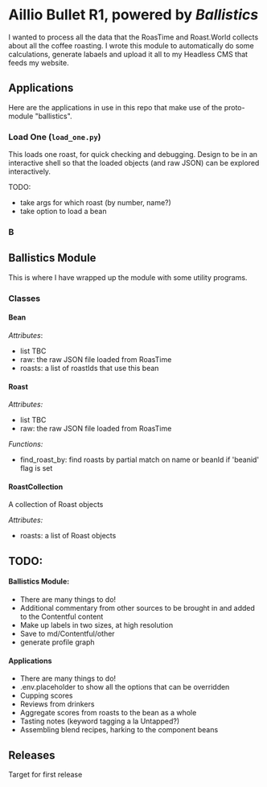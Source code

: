 # Aillio Bullet R1, powered by _Ballistics_

I wanted to process all the data that the RoasTime and Roast.World collects about all 
the coffee roasting.
I wrote this module to automatically do some calculations, generate labaels and upload 
it all to my Headless CMS that feeds my website. 

## Applications
Here are the applications in use in this repo that make use of the proto-module "ballistics".

### Load One (`load_one.py`)
This loads one roast, for quick checking and debugging.
Design to be in an interactive shell so that the loaded objects (and raw JSON) can 
be explored interactively.

TODO:
- take args for which roast (by number, name?)
- take option to load a bean

### B

## Ballistics Module
This is where I have wrapped up the module with some utility programs.

### Classes
#### Bean

_Attributes_:
- list TBC
- raw: the raw JSON file loaded from RoasTime
- roasts: a list of roastIds that use this bean

#### Roast

_Attributes:_
- list TBC
- raw: the raw JSON file loaded from RoasTime

_Functions:_
- find_roast_by: find roasts by partial match on name or beanId if 'beanid' flag is set

#### RoastCollection
A collection of Roast objects

_Attributes:_
- roasts: a list of Roast objects

## TODO:

#### Ballistics Module:
- There are many things to do!
- Additional commentary from other sources to be brought in and added to the Contentful
content
- Make up labels in two sizes, at high resolution
- Save to md/Contentful/other
- generate profile graph

#### Applications
- There are many things to do!
- .env.placeholder to show all the options that can be overridden
- Cupping scores
- Reviews from drinkers
- Aggregate scores from roasts to the bean as a whole
- Tasting notes (keyword tagging a la Untapped?)
- Assembling blend recipes, harking to the component beans

## Releases
Target for first release
